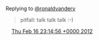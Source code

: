 Replying to [@ronaldvanderv](https://twitter.com/@ronaldvanderv/status/170206893028028416)

> pitfall: talk talk talk :\-\)

<img src="../../media/tweet.ico" width="12" /> [Thu Feb 16 23:14:56 +0000 2012](https://twitter.com/DromerDenker/status/170285060833030144)